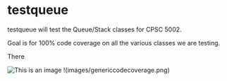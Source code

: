 # testqueue
testqueue will test the Queue/Stack classes for CPSC 5002.

Goal is for 100% code coverage on all the various classes we are testing.

There 

![This is an image](https://myoctocat.com/assets/images/base-octocat.svg)
!(images/genericcodecoverage.png)
